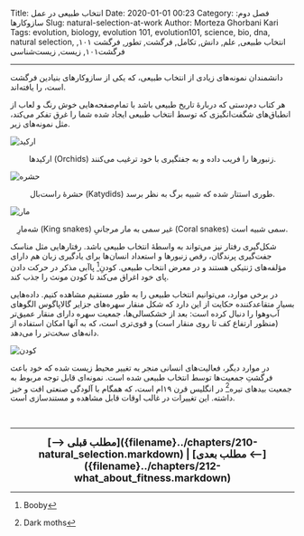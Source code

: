 Title: انتخاب طبیعی در عمل
Date: 2020-01-01 00:23
Category: فصل دوم: سازوکارها
Slug: natural-selection-at-work
Author: Morteza Ghorbani Kari
Tags: evolution, biology, evolution 101, evolution101, science, bio, dna, natural selection, انتخاب طبیعی, علم, دانش, تکامل, فرگشت, تطور, فرگشت ۱۰۱, فرگشت۱۰۱, زیست, زیست‌شناسی

------
دانشمندان نمونه‌های زیادی از انتخاب طبیعی، که یکی از سازوکارهای بنیادین فرگشت است، را یافته‌اند.

هر کتاب دم‌دستی که دربارهٔ تاریخ طبیعی باشد با تمام‌صفحه‌هایی خوش رنگ و لعاب از انطباق‌های شگفت‌انگیزی که توسط انتخاب طبیعی ایجاد شده شما را غرق تفکر می‌کند، مثل نمونه‌های زیر.

![ارکید]({static}/images/26-1.jpg)
<center>ارکیدها (Orchids) زنبورها را فریب داده و به جفتگیری با خود ترغیب می‌کنند.</center>

![حشره]({static}/images/26-2.jpg)
<center>حشرهٔ راست‌بال (Katydids) طوری استتار شده که شبیه برگ به نظر برسد.</center>

![مار]({static}/images/26-3.jpg)
<center>شه‌مارِ (King snakes) غیر سمی به مار مرجانیِ (Coral snakes) سمی شبیه است.</center>

شکل‌گیری رفتار نیز می‌تواند به واسطهٔ انتخاب طبیعی باشد. رفتارهایی مثل مناسک جفت‌گیری پرندگان، رقص زنبورها و استعداد انسان‌ها برای یادگیری زبان هم دارای مؤلفه‌های ژنتیکی هستند و در معرض انتخاب طبیعی. کودنِ[^۱] پاآبی مذکر در حرکت دادن پای خود اغراق می‌کند تا کودن مونث را جذب کند.

در برخی موارد، می‌توانیم انتخاب طبیعی را به طور مستقیم مشاهده کنیم. داده‌هایی بسیار متقاعدکننده حکایت از این دارد که شکل منقار سهره‌های جزایر گالاپاگوس الگوهای آب‌و‌هوا را دنبال کرده است: بعد از خشکسالی‌ها، جمعیت سهره دارای منقار عمیق‌تر (منظور ارتفاع کف تا روی منقار است) و قوی‌تری است، که به آنها امکان استفاده از دانه‌های سخت‌تر را می‌دهد.

![کودن]({static}/images/26-4.jpg)

در موارد دیگر، فعالیت‌های انسانی منجر به تغییر محیط زیست شده که خود باعث فرگشتِ جمعیت‌ها توسط انتخاب طبیعی شده است. نمونه‌ای قابل توجه مربوط به جمعیت بیدهای تیره[^۲] در انگلیس قرن ۱۹ام است، که همگام با آلودگی صنعتی افت و خیز داشته. این تغییرات در غالب اوقات قابل مشاهده و مستندسازی است.

<br>

[^۱]: Booby
[^۲]: Dark moths

------
<center>
    <font size="4">
        <b>
            [⟶ مطلب قبلی]({filename}../chapters/210-natural_selection.markdown) | [مطلب بعدی ⟵]({filename}../chapters/212-what_about_fitness.markdown) 
        </b>
    </font>
</center>